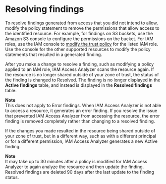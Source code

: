 # Resolving findings<a name="access-analyzer-findings-remediate"></a>

To resolve findings generated from access that you did not intend to allow, modify the policy statement to remove the permissions that allow access to the identified resource\. For example, for findings on S3 buckets, use the Amazon S3 console to configure the permissions on the bucket\. For IAM roles, use the IAM console to [modify the trust policy](https://docs.aws.amazon.com/IAM/latest/UserGuide/id_roles_manage_modify.html#roles-managingrole_edit-trust-policy) for the listed IAM role\. Use the console for the other supported resources to modify the policy statements that resulted in a generated finding\.

After you make a change to resolve a finding, such as modifying a policy applied to an IAM role, IAM Access Analyzer scans the resource again\. If the resource is no longer shared outside of your zone of trust, the status of the finding is changed to Resolved\. The finding is no longer displayed in the **Active findings** table, and instead is displayed in the **Resolved findings** table\.

**Note**  
This does not apply to Error findings\. When IAM Access Analyzer is not able to access a resource, it generates an error finding\. If you resolve the issue that prevented IAM Access Analyzer from accessing the resource, the error finding is removed completely rather than changing to a resolved finding\.

If the changes you made resulted in the resource being shared outside of your zone of trust, but in a different way, such as with a different principal or for a different permission, IAM Access Analyzer generates a new Active finding\.

**Note**  
It may take up to 30 minutes after a policy is modified for IAM Access Analyzer to again analyze the resource and then update the finding\. Resolved findings are deleted 90 days after the last update to the finding status\.